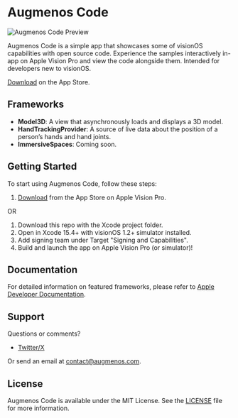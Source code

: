 # Augmenos Code

![Augmenos Code Preview](/images/Simulator%20Screenshot%20-%20AVP%20Simulator%201.2%20-%202024-07-15%20at%2009.49.41.png)

Augmenos Code is a simple app that showcases some of visionOS capabilities with open source code. Experience the samples interactively in-app on Apple Vision Pro and view the code alongside them. Intended for developers new to visionOS.

[Download](https://apps.apple.com/app/augmenos-code/id6544806836) on the App Store.

## Frameworks

- **Model3D**: A view that asynchronously loads and displays a 3D model.
- **HandTrackingProvider**: A source of live data about the position of a person’s hands and hand joints.
- **ImmersiveSpaces**: Coming soon.

## Getting Started

To start using Augmenos Code, follow these steps:

1. [Download](https://apps.apple.com/app/augmenos-code/id6544806836) from the App Store on Apple Vision Pro.

OR 

1. Download this repo with the Xcode project folder.
2. Open in Xcode 15.4+ with visionOS 1.2+ simulator installed.
3. Add signing team under Target "Signing and Capabilities".
4. Build and launch the app on Apple Vision Pro (or simulator)!

## Documentation

For detailed information on featured frameworks, please refer to [Apple Developer Documentation](https://developer.apple.com/documentation/).

## Support

Questions or comments?

- [Twitter/X](https://twitter.com/AugmenosStudio)

Or send an email at contact@augmenos.com.

## License

Augmenos Code is available under the MIT License. See the [LICENSE](LICENSE) file for more information.
